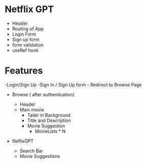 # Netflix GPT
- Header
- Routing of App
- Login Form
- Sign up form
- form validation
- useRef hook




# Features
-Login/Sign Up
    -Sign In / Sign Up form
    - Redirect to Browse Page
- Browse ( after authentication)
    - Header
    - Main movie
        - Tailer in Background
        - Title and Description
        - Movie Suggestion
            - MovieLists * N

- NeflixGPT
    - Search Bar
    - Movie Suggestions